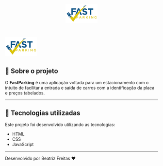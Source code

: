 <h1 align="center">
    <img src="imagens/logo.png">
</h1>

<!-- Mostrar apresentação da aplicação -->

<h1>
    <img src="imagens/logo.png">
</h1>

<!-- Introduzir o que é o projeto -->

## 👀 Sobre o projeto 
O **FastParking** é uma aplicação voltada para um estacionamento com o intuito de facilitar a entrada e saída de carros com a identificação da placa e preços tabelados. 

---

## 🥰 Tecnologias utilizadas
Este projeto foi desenvolvido utilizando as tecnologias:
- HTML
- CSS
- JavaScript

---

Desenvolvido por Beatriz Freitas ❤